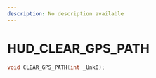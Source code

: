 ```yaml
---
description: No description available 
---
```


# HUD\_CLEAR_GPS_PATH

```cpp
void CLEAR_GPS_PATH(int _Unk0);
```